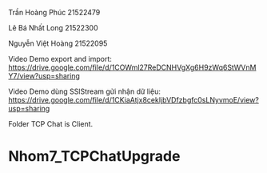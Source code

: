 Trần Hoàng Phúc 21522479

Lê Bá Nhất Long 21522300

Nguyễn Việt Hoàng 21522095

Video Demo export and import: https://drive.google.com/file/d/1COWml27ReDCNHVgXg6H9zWq6StWVnMY7/view?usp=sharing

Video Demo dùng SSlStream gửi nhận dữ liệu: https://drive.google.com/file/d/1CKiaAtjx8cekIjbVDfzbgfc0sLNyvmoE/view?usp=sharing

Folder TCP Chat is Client.
# Nhom7_TCPChatUpgrade
